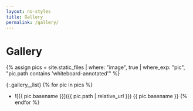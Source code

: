 ```yaml
---
layout: no-styles
title: Gallery
permalink: /gallery/
---
```


<main class="gallery-wrapper" markdown="1">

# Gallery

{% assign pics = site.static_files | where: "image", true | where_exp: "pic", "pic.path contains 'whiteboard-annotated'" %}

{:.gallery__list}
{% for pic in pics %}
- ![{{ pic.basename }}]({{ pic.path | relative_url }})
  <span>{{ pic.basename }}</span>
{% endfor %}

</main>